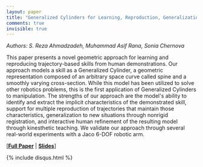 ```yaml
---
layout: paper
title: "Generalized Cylinders for Learning, Reproduction, Generalization, and Refinement of Robot Skills"
comments: true
invisible: true
---
```


<p class="text-left"><i>Authors: S. Reza Ahmadzadeh, Muhammad Asif Rana, Sonia Chernova</i></p>

This paper presents a novel geometric approach for learning and reproducing trajectory-based skills from human demonstrations. Our approach models a skill as a Generalized Cylinder, a geometric representation composed of an arbitrary space curve called spine and a smoothly varying cross-section.  While this model has been utilized to solve other robotics problems, this is the first application of Generalized Cylinders to manipulation.  The strengths of our approach are the model's ability to identify and extract the implicit characteristics of the demonstrated skill, support for multiple reproduction of trajectories that maintain those characteristics, generalization to new situations through nonrigid registration, and interactive human refinement of the resulting model through kinesthetic teaching.  We validate our approach through several real-world experiments with a Jaco 6-DOF robotic arm.

[<b><a href="/static/papers/35.pdf">Full Paper</a></b> \| <b><a href="/static/slides/35.mp4">Slides</a></b>]

{% include disqus.html %}